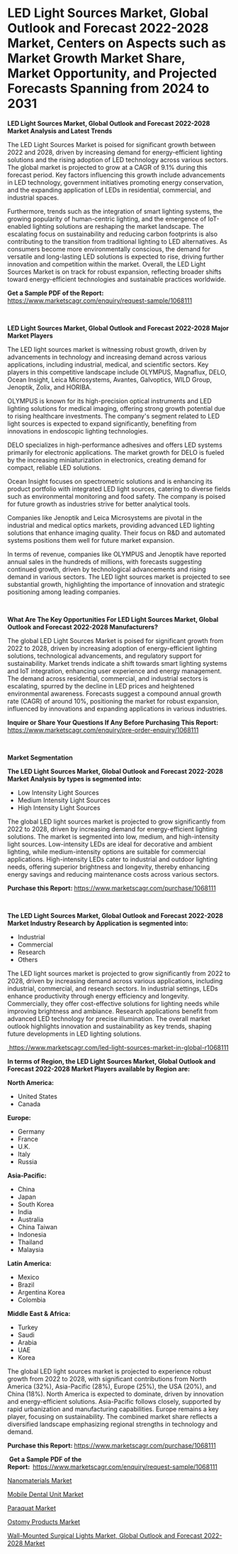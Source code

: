 <p><h1>LED Light Sources Market, Global Outlook and Forecast 2022-2028 Market, Centers on Aspects such as Market Growth Market Share, Market Opportunity, and Projected Forecasts Spanning from 2024 to 2031</h1></p><p><strong>LED Light Sources Market, Global Outlook and Forecast 2022-2028 Market Analysis and Latest Trends</strong></p>
<p><p>The LED Light Sources Market is poised for significant growth between 2022 and 2028, driven by increasing demand for energy-efficient lighting solutions and the rising adoption of LED technology across various sectors. The global market is projected to grow at a CAGR of 9.1% during this forecast period. Key factors influencing this growth include advancements in LED technology, government initiatives promoting energy conservation, and the expanding application of LEDs in residential, commercial, and industrial spaces.</p><p>Furthermore, trends such as the integration of smart lighting systems, the growing popularity of human-centric lighting, and the emergence of IoT-enabled lighting solutions are reshaping the market landscape. The escalating focus on sustainability and reducing carbon footprints is also contributing to the transition from traditional lighting to LED alternatives. As consumers become more environmentally conscious, the demand for versatile and long-lasting LED solutions is expected to rise, driving further innovation and competition within the market. Overall, the LED Light Sources Market is on track for robust expansion, reflecting broader shifts toward energy-efficient technologies and sustainable practices worldwide.</p></p>
<p><strong>Get a Sample PDF of the Report:&nbsp;</strong> <a href="https://www.marketscagr.com/enquiry/request-sample/1068111?utm_campaign=1909&utm_medium=2&utm_source=Github&utm_content=ia&utm_term=26122024&utm_id=led-light-sources-market-global-outlook-and-forecast-2022-2028">https://www.marketscagr.com/enquiry/request-sample/1068111</a></p>
<p>&nbsp;</p>
<p><strong>LED Light Sources Market, Global Outlook and Forecast 2022-2028 Major Market Players</strong></p>
<p><p>The LED light sources market is witnessing robust growth, driven by advancements in technology and increasing demand across various applications, including industrial, medical, and scientific sectors. Key players in this competitive landscape include OLYMPUS, Magnaflux, DELO, Ocean Insight, Leica Microsystems, Avantes, Galvoptics, WILD Group, Jenoptik, Zolix, and HORIBA.</p><p>OLYMPUS is known for its high-precision optical instruments and LED lighting solutions for medical imaging, offering strong growth potential due to rising healthcare investments. The company's segment related to LED light sources is expected to expand significantly, benefiting from innovations in endoscopic lighting technologies.</p><p>DELO specializes in high-performance adhesives and offers LED systems primarily for electronic applications. The market growth for DELO is fueled by the increasing miniaturization in electronics, creating demand for compact, reliable LED solutions.</p><p>Ocean Insight focuses on spectrometric solutions and is enhancing its product portfolio with integrated LED light sources, catering to diverse fields such as environmental monitoring and food safety. The company is poised for future growth as industries strive for better analytical tools.</p><p>Companies like Jenoptik and Leica Microsystems are pivotal in the industrial and medical optics markets, providing advanced LED lighting solutions that enhance imaging quality. Their focus on R&D and automated systems positions them well for future market expansion.</p><p>In terms of revenue, companies like OLYMPUS and Jenoptik have reported annual sales in the hundreds of millions, with forecasts suggesting continued growth, driven by technological advancements and rising demand in various sectors. The LED light sources market is projected to see substantial growth, highlighting the importance of innovation and strategic positioning among leading companies.</p></p>
<p>&nbsp;</p>
<p><strong>What Are The Key Opportunities For LED Light Sources Market, Global Outlook and Forecast 2022-2028 Manufacturers?</strong></p>
<p><p>The global LED Light Sources Market is poised for significant growth from 2022 to 2028, driven by increasing adoption of energy-efficient lighting solutions, technological advancements, and regulatory support for sustainability. Market trends indicate a shift towards smart lighting systems and IoT integration, enhancing user experience and energy management. The demand across residential, commercial, and industrial sectors is escalating, spurred by the decline in LED prices and heightened environmental awareness. Forecasts suggest a compound annual growth rate (CAGR) of around 10%, positioning the market for robust expansion, influenced by innovations and expanding applications in various industries.</p></p>
<p><strong>Inquire or Share Your Questions If Any Before Purchasing This Report:</strong> <a href="https://www.marketscagr.com/enquiry/pre-order-enquiry/1068111?utm_campaign=1909&utm_medium=2&utm_source=Github&utm_content=ia&utm_term=26122024&utm_id=led-light-sources-market-global-outlook-and-forecast-2022-2028">https://www.marketscagr.com/enquiry/pre-order-enquiry/1068111</a></p>
<p>&nbsp;</p>
<p><strong>Market Segmentation</strong></p>
<p><strong>The LED Light Sources Market, Global Outlook and Forecast 2022-2028 Market Analysis by types is segmented into:</strong></p>
<p><ul><li>Low Intensity Light Sources</li><li>Medium Intensity Light Sources</li><li>High Intensity Light Sources</li></ul></p>
<p><p>The global LED light sources market is projected to grow significantly from 2022 to 2028, driven by increasing demand for energy-efficient lighting solutions. The market is segmented into low, medium, and high-intensity light sources. Low-intensity LEDs are ideal for decorative and ambient lighting, while medium-intensity options are suitable for commercial applications. High-intensity LEDs cater to industrial and outdoor lighting needs, offering superior brightness and longevity, thereby enhancing energy savings and reducing maintenance costs across various sectors.</p></p>
<p><strong>Purchase this Report:&nbsp;</strong><a href="https://www.marketscagr.com/purchase/1068111?utm_campaign=1909&utm_medium=2&utm_source=Github&utm_content=ia&utm_term=26122024&utm_id=led-light-sources-market-global-outlook-and-forecast-2022-2028">https://www.marketscagr.com/purchase/1068111</a></p>
<p>&nbsp;</p>
<p><strong>The LED Light Sources Market, Global Outlook and Forecast 2022-2028 Market Industry Research by Application is segmented into:</strong></p>
<p><ul><li>Industrial</li><li>Commercial</li><li>Research</li><li>Others</li></ul></p>
<p><p>The LED light sources market is projected to grow significantly from 2022 to 2028, driven by increasing demand across various applications, including industrial, commercial, and research sectors. In industrial settings, LEDs enhance productivity through energy efficiency and longevity. Commercially, they offer cost-effective solutions for lighting needs while improving brightness and ambiance. Research applications benefit from advanced LED technology for precise illumination. The overall market outlook highlights innovation and sustainability as key trends, shaping future developments in LED lighting solutions.</p></p>
<p><a href="https://www.marketscagr.com/led-light-sources-market-in-global-r1068111?utm_campaign=1909&utm_medium=2&utm_source=Github&utm_content=ia&utm_term=26122024&utm_id=led-light-sources-market-global-outlook-and-forecast-2022-2028">&nbsp;https://www.marketscagr.com/led-light-sources-market-in-global-r1068111</a></p>
<p><strong>In terms of Region, the LED Light Sources Market, Global Outlook and Forecast 2022-2028 Market Players available by Region are:</strong></p>
<p>
    <p> <strong> North America: </strong>
        <ul>
            <li>United States</li>
            <li>Canada</li>
        </ul>
        </p> 
    <p> <strong> Europe: </strong>
        <ul>
            <li>Germany</li>
            <li>France</li>
            <li>U.K.</li>
            <li>Italy</li>
            <li>Russia</li>
        </ul>
        </p> 
    <p> <strong> Asia-Pacific: </strong>
        <ul>
            <li>China</li>
            <li>Japan</li>
            <li>South Korea</li>
            <li>India</li>
            <li>Australia</li>
            <li>China Taiwan</li>
            <li>Indonesia</li>
            <li>Thailand</li>
            <li>Malaysia</li>
        </ul>
        </p> 
    <p> <strong> Latin America: </strong>
        <ul>
            <li>Mexico</li>
            <li>Brazil</li>
            <li>Argentina Korea</li>
            <li>Colombia</li>
        </ul>
        </p> 
    <p> <strong> Middle East & Africa: </strong>
        <ul>
            <li>Turkey</li>
            <li>Saudi</li>
            <li>Arabia</li>
            <li>UAE</li>
            <li>Korea</li>
        </ul>
    </p>
    </p>
<p><p>The global LED light sources market is projected to experience robust growth from 2022 to 2028, with significant contributions from North America (32%), Asia-Pacific (28%), Europe (25%), the USA (20%), and China (18%). North America is expected to dominate, driven by innovation and energy-efficient solutions. Asia-Pacific follows closely, supported by rapid urbanization and manufacturing capabilities. Europe remains a key player, focusing on sustainability. The combined market share reflects a diversified landscape emphasizing regional strengths in technology and demand.</p></p>
<p><strong>Purchase this Report: </strong><a href="https://www.marketscagr.com/purchase/1068111?utm_campaign=1909&utm_medium=2&utm_source=Github&utm_content=ia&utm_term=26122024&utm_id=led-light-sources-market-global-outlook-and-forecast-2022-2028">https://www.marketscagr.com/purchase/1068111</a></p>
<p>&nbsp;<strong>Get a Sample PDF of the Report:&nbsp;&nbsp;</strong><a href="https://www.marketscagr.com/enquiry/request-sample/1068111?utm_campaign=1909&utm_medium=2&utm_source=Github&utm_content=ia&utm_term=26122024&utm_id=led-light-sources-market-global-outlook-and-forecast-2022-2028">https://www.marketscagr.com/enquiry/request-sample/1068111</a></p>
<p><strong></strong></p>
<p><p><a href="https://www.linkedin.com/pulse/c-glance-reports-anmec?utm_campaign=1909&utm_medium=2&utm_source=Github&utm_content=ia&utm_term=26122024&utm_id=led-light-sources-market-global-outlook-and-forecast-2022-2028">Nanomaterials Market</a></p><p><a href="https://www.linkedin.com/pulse/study-mobile-dental-unit-market-offeringdata-concerning-w1raf?utm_campaign=1909&utm_medium=2&utm_source=Github&utm_content=ia&utm_term=26122024&utm_id=led-light-sources-market-global-outlook-and-forecast-2022-2028">Mobile Dental Unit Market</a></p><p><a href="https://www.linkedin.com/pulse/p-factrackr-ho6he?utm_campaign=1909&utm_medium=2&utm_source=Github&utm_content=ia&utm_term=26122024&utm_id=led-light-sources-market-global-outlook-and-forecast-2022-2028">Paraquat Market</a></p><p><a href="https://www.linkedin.com/pulse/strategic-forecast-ostomy-products-market-growth-trends-6frmf?utm_campaign=1909&utm_medium=2&utm_source=Github&utm_content=ia&utm_term=26122024&utm_id=led-light-sources-market-global-outlook-and-forecast-2022-2028">Ostomy Products Market</a></p><p><a href="https://github.com/luckyshygirl/Market-Research-Report-List-7/blob/main/wall-mounted-surgical-lights-market-global-outlook-and-forecast-2022-2028-market.md?utm_campaign=1909&utm_medium=2&utm_source=Github&utm_content=ia&utm_term=26122024&utm_id=led-light-sources-market-global-outlook-and-forecast-2022-2028">Wall-Mounted Surgical Lights Market, Global Outlook and Forecast 2022-2028 Market</a></p></p>